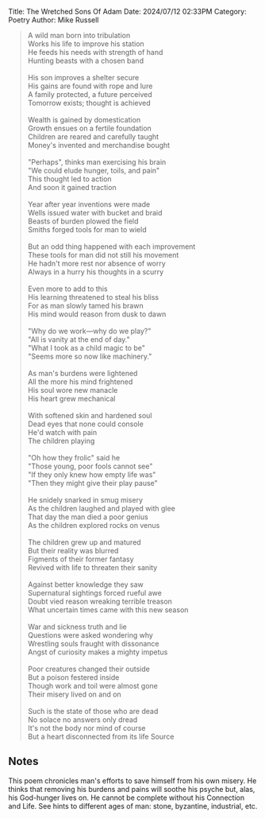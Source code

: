Title: The Wretched Sons Of Adam
Date: 2024/07/12 02:33PM
Category: Poetry
Author: Mike Russell

> A wild man born into tribulation<br>
> Works his life to improve his station<br>
> He feeds his needs with strength of hand<br>
> Hunting beasts with a chosen band<br>
> <br>
> His son improves a shelter secure<br>
> His gains are found with rope and lure<br>
> A family protected, a future perceived<br>
> Tomorrow exists; thought is achieved<br>
> <br>
> Wealth is gained by domestication<br>
> Growth ensues on a fertile foundation<br>
> Children are reared and carefully taught<br>
> Money's invented and merchandise bought<br>
> <br>
> "Perhaps", thinks man exercising his brain<br>
> "We could elude hunger, toils, and pain"<br>
> This thought led to action<br>
> And soon it gained traction<br>
> <br>
> Year after year inventions were made<br>
> Wells issued water with bucket and braid<br>
> Beasts of burden plowed the field<br>
> Smiths forged tools for man to wield<br>
> <br>
> But an odd thing happened with each improvement<br>
> These tools for man did not still his movement<br>
> He hadn't more rest nor absence of worry<br>
> Always in a hurry his thoughts in a scurry<br>
> <br>
> Even more to add to this<br>
> His learning threatened to steal his bliss<br>
> For as man slowly tamed his brawn<br>
> His mind would reason from dusk to dawn<br>
> <br>
> "Why do we work—why do we play?"<br>
> "All is vanity at the end of day."<br>
> "What I took as a child magic to be"<br>
> "Seems more so now like machinery."<br>
> <br>
> As man's burdens were lightened<br>
> All the more his mind frightened<br>
> His soul wore new manacle<br>
> His heart grew mechanical<br>
> <br>
> With softened skin and hardened soul<br>
> Dead eyes that none could console<br>
> He'd watch with pain<br>
> The children playing<br>
> <br>
> "Oh how they frolic" said he<br>
> "Those young, poor fools cannot see"<br>
> "If they only knew how empty life was"<br>
> "Then they might give their play pause"<br>
> <br>
> He snidely snarked in smug misery<br>
> As the children laughed and played with glee<br>
> That day the man died a poor genius<br>
> As the children explored rocks on venus<br>
> <br>
> The children grew up and matured<br>
> But their reality was blurred<br>
> Figments of their former fantasy<br>
> Revived with life to threaten their sanity<br>
> <br>
> Against better knowledge they saw<br>
> Supernatural sightings forced rueful awe<br>
> Doubt vied reason wreaking terrible treason<br>
> What uncertain times came with this new season<br>
> <br>
> War and sickness truth and lie<br>
> Questions were asked wondering why<br>
> Wrestling souls fraught with dissonance<br>
> Angst of curiosity makes a mighty impetus<br>
> <br>
> Poor creatures changed their outside<br>
> But a poison festered inside<br>
> Though work and toil were almost gone<br>
> Their misery lived on and on<br>
> <br>
> Such is the state of those who are dead<br>
> No solace no answers only dread<br>
> It's not the body nor mind of course<br>
> But a heart disconnected from its life Source

## Notes

This poem chronicles man's efforts to save himself from his own misery. He thinks that removing his burdens and pains will soothe his psyche but, alas, his God-hunger lives on. He cannot be complete without his Connection and Life. See hints to different ages of man: stone, byzantine, industrial, etc.
